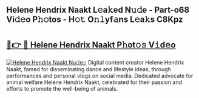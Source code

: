 ## Helene Hendrix Naakt L𝚎a𝚔ed N𝚞𝚍e - Part-o68 Vi𝚍𝚎o P𝚑𝚘tos - H𝚘𝚝 O𝚗𝚕yf𝚊ns L𝚎a𝚔s C8Kpz

# <h2><a href="http://kf2m2za.oniu.top/?m=Helene+Hendrix+Naakt">🔗👉 🔴 Helene Hendrix Naakt P𝚑ot𝚘𝚜 V𝚒d𝚎o</a></h2>

[![Helene Hendrix Naakt Nu𝚍e𝚜](https://i.imgur.com/0qMVB7G.gif)](http://kf2m2za.oniu.top/?m=Helene+Hendrix+Naakt)
Digital content creator Helene Hendrix Naakt, famed for disseminating dance and lifestyle ideas, through performances and personal vlogs on social media. Dedicated advocate for animal welfare Helene Hendrix Naakt, celebrated for their passion and efforts to promote the well-being of animals.  
